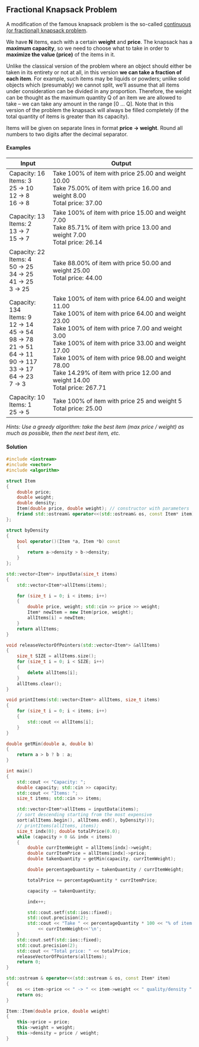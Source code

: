 ## Fractional Knapsack Problem
A modification of the famous knapsack problem is the so-called [continuous (or fractional) knapsack problem](https://en.wikipedia.org/wiki/Continuous_knapsack_problem). 

We have **N** items, each with a certain **weight** and **price**. The knapsack has a **maximum capacity**, so we need to choose what to take in order to **maximize the value (price)** of the items in it. 

Unlike the classical version of the problem where an object should either be taken in its entirety or not at all, in this version **we can take a fraction of each item**. For example, such items may be liquids or powders; unlike solid objects which (presumably) we cannot split, we’ll assume that all items under consideration can be divided in any proportion. Therefore, the weight can be thought as the maximum quantity Q of an item we are allowed to take – we can take any amount in the range [0 … Q]. Note that in this version of the problem the knapsack will always be filled completely (if the total quantity of items is greater than its capacity).

Items will be given on separate lines in format **price -> weight**. Round all numbers to two digits after the decimal separator.

#### Examples
Input|Output
-|-
Capacity: 16<br>Items: 3<br>25 -> 10<br>12 -> 8<br>16 -> 8|Take 100% of item with price 25.00 and weight 10.00<br>Take 75.00% of item with price 16.00 and weight 8.00<br>Total price: 37.00
Capacity: 13<br>Items: 2<br>13 -> 7<br>15 -> 7|Take 100% of item with price 15.00 and weight 7.00<br>Take 85.71% of item with price 13.00 and weight 7.00<br>Total price: 26.14
Capacity: 22<br>Items: 4<br>50 -> 25<br>34 -> 25<br>41 -> 25<br>3 -> 25|Take 88.00% of item with price 50.00 and weight 25.00<br>Total price: 44.00
Capacity: 134<br>Items: 9<br>12 -> 14<br>45 -> 54<br>98 -> 78<br>21 -> 51<br>64 -> 11<br>90 -> 117<br>33 -> 17<br>64 -> 23<br>7 -> 3|Take 100% of item with price 64.00 and weight 11.00<br>Take 100% of item with price 64.00 and weight 23.00<br>Take 100% of item with price 7.00 and weight 3.00<br>Take 100% of item with price 33.00 and weight 17.00<br>Take 100% of item with price 98.00 and weight 78.00<br>Take 14.29% of item with price 12.00 and weight 14.00<br>Total price: 267.71
Capacity: 10<br>Items: 1<br>25 -> 5|Take 100% of item with price 25 and weight 5<br>Total price: 25.00

*Hints: Use a greedy algorithm: take the best item (max price / weight) as much as possible, then the next best item, etc.*

#### Solution

```cpp
#include <iostream>
#include <vector>
#include <algorithm>

struct Item
{
	double price;
	double weight;
	double density;
	Item(double price, double weight); // constructor with parameters
	friend std::ostream& operator<<(std::ostream& os, const Item* item); // operator <<
};

struct byDensity
{
	bool operator()(Item *a, Item *b) const
	{
		return a->density > b->density;
	}
};

std::vector<Item*> inputData(size_t items)
{
	std::vector<Item*>allItems(items);

	for (size_t i = 0; i < items; i++)
	{
		double price, weight; std::cin >> price >> weight;
		Item* newItem = new Item(price, weight);
		allItems[i] = newItem;
	}
	return allItems;
}

void releaseVectorOfPointers(std::vector<Item*> &allItems)
{
	size_t SIZE = allItems.size();
	for (size_t i = 0; i < SIZE; i++)
	{
		delete allItems[i];
	}
	allItems.clear();
}

void printItems(std::vector<Item*> allItems, size_t items)
{
	for (size_t i = 0; i < items; i++)
	{
		std::cout << allItems[i];
	}
}

double getMin(double a, double b)
{
	return a > b ? b : a;
}

int main()
{
	std::cout << "Capacity: ";
	double capacity; std::cin >> capacity;
	std::cout << "Items: ";
	size_t items; std::cin >> items;

	std::vector<Item*>allItems = inputData(items);
	// sort descending starting from the most expensive
	sort(allItems.begin(), allItems.end(), byDensity());
	// printItems(allItems, items);
	size_t indx(0); double totalPrice(0.0);
	while (capacity > 0 && indx < items)
	{
		double currItemWeight = allItems[indx]->weight;
		double currItemPrice = allItems[indx]->price;
		double takenQuantity = getMin(capacity, currItemWeight);

		double percentageQuantity = takenQuantity / currItemWeight;

		totalPrice += percentageQuantity * currItemPrice;

		capacity -= takenQuantity;

		indx++;

		std::cout.setf(std::ios::fixed);
		std::cout.precision(2);
		std::cout << "Take " << percentageQuantity * 100 << "% of item with price " << currItemPrice << " and weight "
			<< currItemWeight<<'\n';
	}
	std::cout.setf(std::ios::fixed);
	std::cout.precision(2);
	std::cout << "Total price: " << totalPrice;
	releaseVectorOfPointers(allItems);
	return 0;
}

std::ostream & operator<<(std::ostream & os, const Item* item)
{
	os << item->price << " -> " << item->weight << " quality/density " << item->density << '\n';
	return os;
}

Item::Item(double price, double weight)
{
	this->price = price;
	this->weight = weight;
	this->density = price / weight;
}

```
